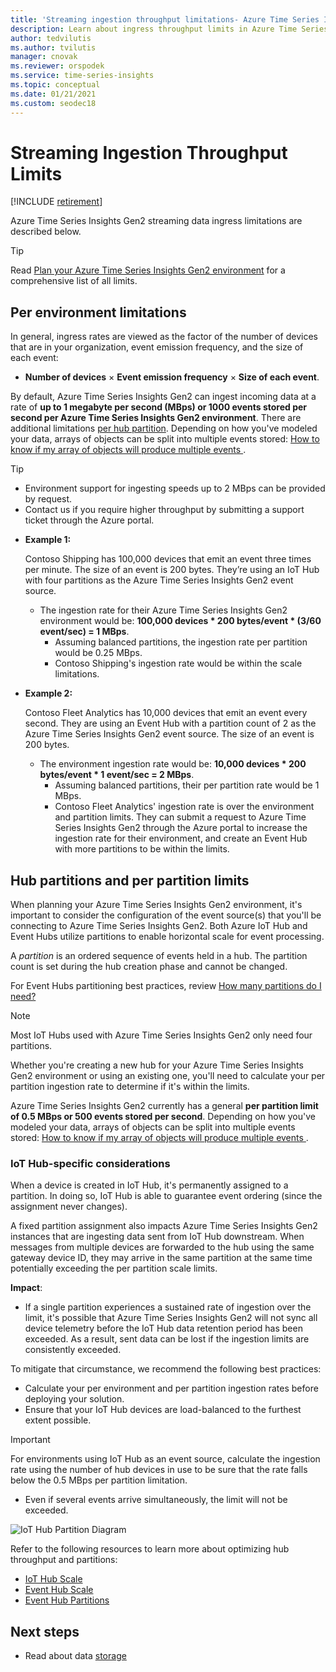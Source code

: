 ```yaml
---
title: 'Streaming ingestion throughput limitations- Azure Time Series Insights Gen2 | Microsoft Docs'
description: Learn about ingress throughput limits in Azure Time Series Insights Gen2.
author: tedvilutis
ms.author: tvilutis
manager: cnovak
ms.reviewer: orspodek
ms.service: time-series-insights
ms.topic: conceptual
ms.date: 01/21/2021
ms.custom: seodec18
---
```



# Streaming Ingestion Throughput Limits

[!INCLUDE [retirement](../../includes/tsi-retirement.md)]

Azure Time Series Insights Gen2 streaming data ingress limitations are described below.

> [!TIP]
> Read [Plan your Azure Time Series Insights Gen2 environment](./how-to-plan-your-environment.md#review-azure-time-series-insights-gen2-limits) for a comprehensive list of all limits.

## Per environment limitations

In general, ingress rates are viewed as the factor of the number of devices that are in your organization, event emission frequency, and the size of each event:

* **Number of devices** × **Event emission frequency** × **Size of each event**.

By default, Azure Time Series Insights Gen2 can ingest incoming data at a rate of **up to 1 megabyte per second (MBps) or 1000 events stored per second per Azure Time Series Insights Gen2 environment**. There are additional limitations [per hub partition](./concepts-streaming-ingress-throughput-limits.md#hub-partitions-and-per-partition-limits). Depending on how you've modeled your data, arrays of objects can be split into multiple events stored: [How to know if my array of objects will produce multiple events
](./concepts-json-flattening-escaping-rules.md#how-to-know-if-my-array-of-objects-will-produce-multiple-events).

> [!TIP]
>
> * Environment support for ingesting speeds up to 2 MBps can be provided by request.
> * Contact us if you require higher throughput by submitting a support ticket through the Azure portal.

* **Example 1:**

    Contoso Shipping has 100,000 devices that emit an event three times per minute. The size of an event is 200 bytes. They’re using an IoT Hub with four partitions as the Azure Time Series Insights Gen2 event source.

  * The ingestion rate for their Azure Time Series Insights Gen2 environment would be: **100,000 devices * 200 bytes/event * (3/60 event/sec) = 1 MBps**.
    * Assuming balanced partitions, the ingestion rate per partition would be 0.25 MBps.
    * Contoso Shipping's ingestion rate would be within the scale limitations.

* **Example 2:**

    Contoso Fleet Analytics has 10,000 devices that emit an event every second. They are using an Event Hub with a partition count of 2 as the Azure Time Series Insights Gen2 event source. The size of an event is 200 bytes.

  * The environment ingestion rate would be: **10,000 devices * 200 bytes/event * 1 event/sec = 2 MBps**.
    * Assuming balanced partitions, their per partition rate would be 1 MBps.
    * Contoso Fleet Analytics' ingestion rate is over the environment and partition limits. They can submit a request to Azure Time Series Insights Gen2 through the Azure portal to increase the ingestion rate for their environment, and create an Event Hub with more partitions to be within the limits.

## Hub partitions and per partition limits

When planning your Azure Time Series Insights Gen2 environment, it's important to consider the configuration of the event source(s) that you'll be connecting to Azure Time Series Insights Gen2. Both Azure IoT Hub and Event Hubs utilize partitions to enable horizontal scale for event processing.

A *partition* is an ordered sequence of events held in a hub. The partition count is set during the hub creation phase and cannot be changed.

For Event Hubs partitioning best practices, review [How many partitions do I need?](../event-hubs/event-hubs-faq.yml#how-many-partitions-do-i-need-)

> [!NOTE]
> Most IoT Hubs used with Azure Time Series Insights Gen2 only need four partitions.

Whether you're creating a new hub for your Azure Time Series Insights Gen2 environment or using an existing one, you'll need to calculate your per partition ingestion rate to determine if it's within the limits.

Azure Time Series Insights Gen2 currently has a general **per partition limit of 0.5 MBps or 500 events stored per second**. Depending on how you've modeled your data, arrays of objects can be split into multiple events stored: [How to know if my array of objects will produce multiple events
](./concepts-json-flattening-escaping-rules.md#how-to-know-if-my-array-of-objects-will-produce-multiple-events).

### IoT Hub-specific considerations

When a device is created in IoT Hub, it's permanently assigned to a partition. In doing so, IoT Hub is able to guarantee event ordering (since the assignment never changes).

A fixed partition assignment also impacts Azure Time Series Insights Gen2 instances that are ingesting data sent from IoT Hub downstream. When messages from multiple devices are forwarded to the hub using the same gateway device ID, they may arrive in the same partition at the same time potentially exceeding the per partition scale limits.

**Impact**:

* If a single partition experiences a sustained rate of ingestion over the limit, it's possible that Azure Time Series Insights Gen2 will not sync all device telemetry before the IoT Hub data retention period has been exceeded. As a result, sent data can be lost if the ingestion limits are consistently exceeded.

To mitigate that circumstance, we recommend the following best practices:

* Calculate your per environment and per partition ingestion rates before deploying your solution.
* Ensure that your IoT Hub devices are load-balanced to the furthest extent possible.

> [!IMPORTANT]
> For environments using IoT Hub as an event source, calculate the ingestion rate using the number of hub devices in use to be sure that the rate falls below the 0.5 MBps per partition limitation.
>
> * Even if several events arrive simultaneously, the limit will not be exceeded.

  ![IoT Hub Partition Diagram](media/concepts-ingress-overview/iot-hub-partiton-diagram.png)

Refer to the following resources to learn more about optimizing hub throughput and partitions:

* [IoT Hub Scale](../iot-hub/iot-hub-scaling.md)
* [Event Hub Scale](../event-hubs/event-hubs-scalability.md#throughput-units)
* [Event Hub Partitions](../event-hubs/event-hubs-features.md#partitions)

## Next steps

* Read about data [storage](./concepts-storage.md)
